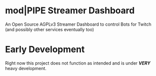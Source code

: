 # mod|PIPE Streamer Dashboard

An Open Source AGPLv3 Streamer Dashboard to control Bots for Twitch (and possibly other services eventually too)

# Early Development
Right now this project does not function as intended and is under ***VERY*** heavy development.
